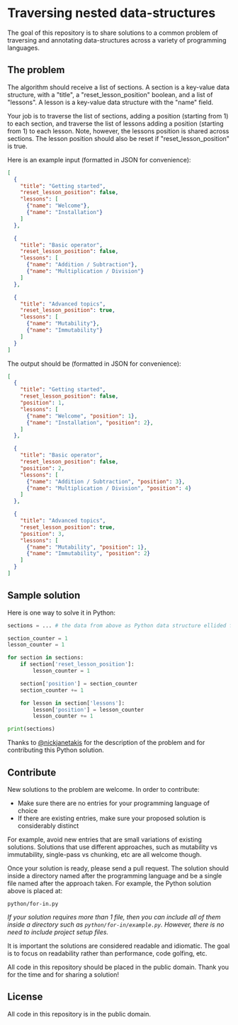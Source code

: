 # Traversing nested data-structures

The goal of this repository is to share solutions to a common problem of traversing and annotating data-structures across a variety of programming languages.

## The problem

The algorithm should receive a list of sections. A section is a key-value data structure, with a "title", a "reset_lesson_position" boolean, and a list of "lessons". A lesson is a key-value data structure with the "name" field.

Your job is to traverse the list of sections, adding a position (starting from 1) to each section, and traverse the list of lessons adding a position (starting from 1) to each lesson. Note, however, the lessons position is shared across sections. The lesson position should also be reset if "reset_lesson_position" is true.

Here is an example input (formatted in JSON for convenience):

```json
[
  {
    "title": "Getting started",
    "reset_lesson_position": false,
    "lessons": [
      {"name": "Welcome"},
      {"name": "Installation"}
    ]
  },

  {
    "title": "Basic operator",
    "reset_lesson_position": false,
    "lessons": [
      {"name": "Addition / Subtraction"},
      {"name": "Multiplication / Division"}
    ]
  },

  {
    "title": "Advanced topics",
    "reset_lesson_position": true,
    "lessons": [
      {"name": "Mutability"},
      {"name": "Immutability"}
    ]
  }
]
```

The output should be (formatted in JSON for convenience):

```json
[
  {
    "title": "Getting started",
    "reset_lesson_position": false,
    "position": 1,
    "lessons": [
      {"name": "Welcome", "position": 1},
      {"name": "Installation", "position": 2},
    ]
  },

  {
    "title": "Basic operator",
    "reset_lesson_position": false,
    "position": 2,
    "lessons": [
      {"name": "Addition / Subtraction", "position": 3},
      {"name": "Multiplication / Division", "position": 4}
    ]
  },

  {
    "title": "Advanced topics",
    "reset_lesson_position": true,
    "position": 3,
    "lessons": [
      {"name": "Mutability", "position": 1},
      {"name": "Immutability", "position": 2}
    ]
  }
]
```

## Sample solution

Here is one way to solve it in Python:

```python
sections = ... # the data from above as Python data structure ellided for convenience

section_counter = 1
lesson_counter = 1

for section in sections:
    if section['reset_lesson_position']:
        lesson_counter = 1

    section['position'] = section_counter
    section_counter += 1

    for lesson in section['lessons']:
        lesson['position'] = lesson_counter
        lesson_counter += 1

print(sections)
```

Thanks to [@nickjanetakis](https://twitter.com/nickjanetakis) for the description of the problem and for contributing this Python solution.

## Contribute

New solutions to the problem are welcome. In order to contribute:

  * Make sure there are no entries for your programming language of choice
  * If there are existing entries, make sure your proposed solution is considerably distinct

For example, avoid new entries that are small variations of existing solutions. Solutions that use different approaches, such as mutability vs immutability, single-pass vs chunking, etc are all welcome though.

Once your solution is ready, please send a pull request. The solution should inside a directory named after the programming language and be a single file named after the approach taken. For example, the Python solution above is placed at:

    python/for-in.py

*If your solution requires more than 1 file, then you can include all of them inside a directory such as `python/for-in/example.py`. However, there is no need to include project setup files.*

It is important the solutions are considered readable and idiomatic. The goal is to focus on readability rather than performance, code golfing, etc.

All code in this repository should be placed in the public domain. Thank you for the time and for sharing a solution!

## License

All code in this repository is in the public domain.
